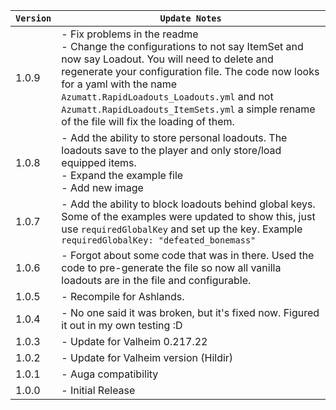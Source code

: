 | `Version` | `Update Notes`                                                                                                                                                                                                                                                                                                                                                |
|-----------|---------------------------------------------------------------------------------------------------------------------------------------------------------------------------------------------------------------------------------------------------------------------------------------------------------------------------------------------------------------|
| 1.0.9     | - Fix problems in the readme<br/> - Change the configurations to not say ItemSet and now say Loadout. You will need to delete and regenerate your configuration file. The code now looks for a yaml with the name `Azumatt.RapidLoadouts_Loadouts.yml` and not `Azumatt.RapidLoadouts_ItemSets.yml` a simple rename of the file will fix the loading of them. |
| 1.0.8     | - Add the ability to store personal loadouts. The loadouts save to the player and only store/load equipped items.  <br/>- Expand the example file <br/> - Add new image                                                                                                                                                                                       |
| 1.0.7     | - Add the ability to block loadouts behind global keys. Some of the examples were updated to show this, just use `requiredGlobalKey` and set up the key. Example `requiredGlobalKey: "defeated_bonemass"`                                                                                                                                                     |
| 1.0.6     | - Forgot about some code that was in there. Used the code to pre-generate the file so now all vanilla loadouts are in the file and configurable.                                                                                                                                                                                                              |
| 1.0.5     | - Recompile for Ashlands.                                                                                                                                                                                                                                                                                                                                     |
| 1.0.4     | - No one said it was broken, but it's fixed now. Figured it out in my own testing :D                                                                                                                                                                                                                                                                          |
| 1.0.3     | - Update for Valheim 0.217.22                                                                                                                                                                                                                                                                                                                                 |
| 1.0.2     | - Update for Valheim version (Hildir)                                                                                                                                                                                                                                                                                                                         |
| 1.0.1     | - Auga compatibility                                                                                                                                                                                                                                                                                                                                          |
| 1.0.0     | - Initial Release                                                                                                                                                                                                                                                                                                                                             |